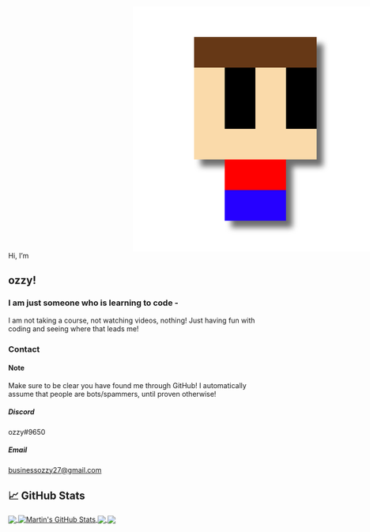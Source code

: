 <img 
    style="display: block; 
           margin-left: 50%;
           margin-right: 50%;"
    src="https://raw.githubusercontent.com/ozzyDev27/assets/master/ozzyLogo-shadow.png" 
    alt="ozzy">
</img>
Hi, I’m 
## ozzy!
### I am just someone who is learning to code -
I am not taking a course, not watching videos, nothing! Just having fun with coding and seeing where that leads me!
### Contact
#### Note
Make sure to be clear you have found me through GitHub! I automatically assume that people are bots/spammers, until proven otherwise!
##### Discord
ozzy#9650
##### Email
businessozzy27@gmail.com

## &#x1f4c8; GitHub Stats

<a href="https://github.com/ozzyDev27/ozzyDev27">
  <img align="center" src="https://github-readme-stats.vercel.app/api/top-langs/?username=ozzyDev27&hide=java,html,tex&title_color=ffffff&text_color=c9cacc&icon_color=2bbc8a&bg_color=1d1f21&langs_count=3" />
</a>
<a href="https://github.com/ozzyDev27/ozzyDev27">
  <img align="center" src="https://github-readme-stats.vercel.app/api?username=ozzyDev27&show_icons=true&line_height=27&count_private=true&title_color=ffffff&text_color=c9cacc&icon_color=2bbc8a&bg_color=1d1f21" alt="Martin's GitHub Stats" />
</a>

<a href="https://github.com/ozzyDev27/oztils">
  <img align="center" src="https://github-readme-stats.vercel.app/api/pin/?username=ozzyDev27&repo=oztils&title_color=ffffff&text_color=c9cacc&icon_color=2bbc8a&bg_color=1d1f21" />
</a>


<a href="https://github.com/ozzyDev27/Vipr">
  <img align="center" src="https://github-readme-stats.vercel.app/api/pin/?username=ozzyDev27&repo=Vipr&title_color=ffffff&text_color=c9cacc&icon_color=2bbc8a&bg_color=1d1f21" />
</a>    
